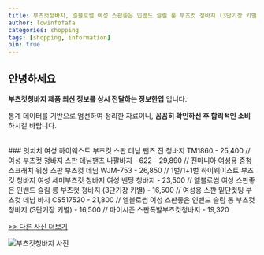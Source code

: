 ```yaml
---
title: 부츠컷청바지, 엘블로썸 여성 스판좋은 인밴드 슬림 롱 부츠컷 청바지 (3단기장 키별)
author: lowinfofafa
categories: shopping
tags: [shopping, information]
pin: true
---
```


## 안녕하세요

**부츠컷청바지 제품 최신 정보를 상시 전달하는 정보한입** 입니다.

통계 데이터를 기반으로 엄선하여 정리한 자료이니, **꼼꼼히 확인하신 후 합리적인 소비**하시길 바랍니다.

<br >
### 잇치치 여성 하이웨스트 부츠컷 스판 데님 팬츠 진 청바지 TM1860 - 25,400 // 여성 부츠컷 청바지 스판 데님팬츠 나팔바지 - 622 - 29,890 // 진마니아 여성용 중청 스크래치 워싱 스판 부츠컷 데님 WJM-753 - 26,850 // 1벌/1+1벌 하이웨이스트 부츠컷 청바지 여성 세미부츠컷 청바지 여성 밴딩 청바지 - 23,500 // 엘블로썸 여성 스판좋은 인밴드 슬림 롱 부츠컷 청바지 (3단기장 키별) - 16,500 // 여성용 스판 밑단컷팅 부츠컷 데님 바지 CS517520 - 21,800 // 엘블로썸 여성 스판좋은 인밴드 슬림 롱 부츠컷 청바지 (3단기장 키별) - 16,500 // 마이시즌 스판폭발부츠컷청바지 - 19,320

[>> 다른 사진 더보기](https://chengsprint.mycafe24.com/%eb%b6%80%ec%b8%a0%ec%bb%b7%ec%b2%ad%eb%b0%94%ec%a7%80-%ed%83%91-10-2040%eb%8c%80-%ec%97%ac%ec%9e%90-%eb%82%a8%ec%9e%90%eb%93%a4%ec%9d%b4-%ea%b3%a0%eb%a5%b8/)

![부츠컷청바지 사진](https://thumbnail6.coupangcdn.com/thumbnails/remote/230x230ex/image/vendor_inventory/e140/f0db16ab653701e014768ac41022908fe08ff02f8ab03638085c9a2f09f8.png)
                                